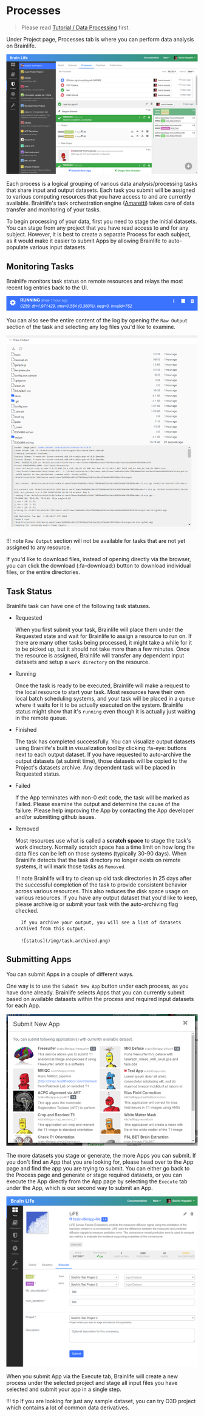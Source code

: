 # Processes

> Please read [Tutorial / Data Processing](/user/tutorial/#data-processing) first.

Under Project page, Processes tab is where you can perform data analysis on Brainlife.

![processes](/img/processes.png)

Each process is a logical grouping of various data analysis/processing tasks that share input and output datasets. Each task you submit will be assigned to various computing resources that you have access to and are currently available. Brainlife's task orchestration engine ([Amaretti](https://github.com/brain-life/amaretti)) takes care of data transfer and monitoring of your tasks.

To begin processing of your data, first you need to stage the initial datasets. You can stage from any project that you have read access to and for any subject. However, it is best to create a separate Process for each subject, as it would make it easier to submit Apps by allowing Brainlife to auto-populate various input datasets.

## Monitoring Tasks

Brainlife monitors task status on remote resources and relays the most recent log entries back to the UI.

![status](/img/task.status.png)

You can also see the entire content of the log by opening the `Raw Output` section of the task and selecting any log files you'd like to examine.

![rawoutput](/img/task.rawoutput.png)

!!! note
    `Raw Output` section will not be available for tasks that are not yet assigned to any resource.

If you'd like to download files, instead of opening directly via the browser, you can click the download (:fa-download:) button to download individual files, or the entire directories.

## Task Status

Brainlife task can have one of the following task statuses.

* Requested

    When you first submit your task, Brainlife will place them under the Requested state and wait for Brainlife to assign a resource to run on. If there are many other tasks being processed, it might take a while for it to be picked up, but it should not take more than a few minutes. Once the resource is assigned, Brainlife will transfer any dependent input datasets and setup a `work directory` on the resource.

* Running

    Once the task is ready to be executed, Brainlife will make a request to the local resource to start your task. Most resources have their own local batch scheduling systems, and your task will be placed in a queue where it waits for it to be actually executed on the system. Brainlife status might show that it's `running` even though it is actually just waiting in the remote queue.

* Finished

    The task has completed successfully. You can visualize output datasets using Brainlife's built in visualization tool by clicking :fa-eye: buttons next to each output dataset. If you have requested to auto-archive the output datasets (at submit time), those datasets will be copied to the Project's datasets archive. Any dependent task will be placed in Requested status.

* Failed

    If the App terminates with non-0 exit code, the task will be marked as Failed. Please examine the output and determine the cause of the failure. Please help improving the App by contacting the App developer and/or submitting github issues.

* Removed

    Most resources use what is called a **scratch space** to stage the task's work directory. Normally scratch space has a time limit on how long the data files can be left on those systems (typically 30-90 days). When Brainlife detects that the task directory no longer exists on remote systems, it will mark those tasks as `Removed`.

    !!! note
        Brainlife will try to clean up old task directories in 25 days after the successful completion of the task to provide consistent behavior across various resources. This also reduces the disk space usage on various resources. If you have any output dataset that you'd like to keep, please archive ig or submit your task with the auto-archiving flag checked.

        If you archive your output, you will see a list of datasets archived from this output.

        ![status](/img/task.archived.png)


## Submitting Apps

You can submit Apps in a couple of different ways.

One way is to use the `Submit New App` button under each process, as you have done already. Brainlife selects Apps that you can currently submit based on available datasets within the process and required input datasets for each App.

![newapp](/img/task.newapp.png)

The more datasets you stage or generate, the more Apps you can submit. If you don't find an App that you are looking for, please head over to the App page and find the app you are trying to submit. You can either go back to the Process page and generate or stage required datasets, or you can execute the App directly from the App page by selecting the `Execute` tab under the App, which is our second way to submit an App.

![app.execute](/img/app.execute.png)

When you submit App via the Execute tab, Brainlife will create a new process under the selected project and stage all input files you have selected and submit your app in a single step. 

!!! tip
    If you are looking for just any sample dataset, you can try O3D project which contains a lot of common data derivatives.

